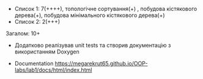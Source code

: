 ﻿* Список 1: 7(++++), топологічне сортування(+) , побудова кістякового дерева(+), побудова мінімального кістякового дерева(+)
* Список 2: 2(+++)

Загалом: 10+

* Додатково реалізував unit tests та створив документацію з використанням Doxygen

* Documentation https://megarekrut65.github.io/OOP-labs/lab1/docs/html/index.html
